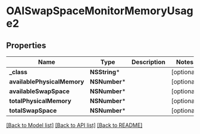 # OAISwapSpaceMonitorMemoryUsage2

## Properties
Name | Type | Description | Notes
------------ | ------------- | ------------- | -------------
**_class** | **NSString*** |  | [optional] 
**availablePhysicalMemory** | **NSNumber*** |  | [optional] 
**availableSwapSpace** | **NSNumber*** |  | [optional] 
**totalPhysicalMemory** | **NSNumber*** |  | [optional] 
**totalSwapSpace** | **NSNumber*** |  | [optional] 

[[Back to Model list]](../README.md#documentation-for-models) [[Back to API list]](../README.md#documentation-for-api-endpoints) [[Back to README]](../README.md)



